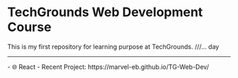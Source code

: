 # TechGrounds Web Development Course
This is my first repository for learning purpose at TechGrounds.
///... 
<time datetime="MAY/05/2021 - OCT/10/2021"> day</time>
<hr>
- 🌐    React - Recent Project: https://marvel-eb.github.io/TG-Web-Dev/ 

